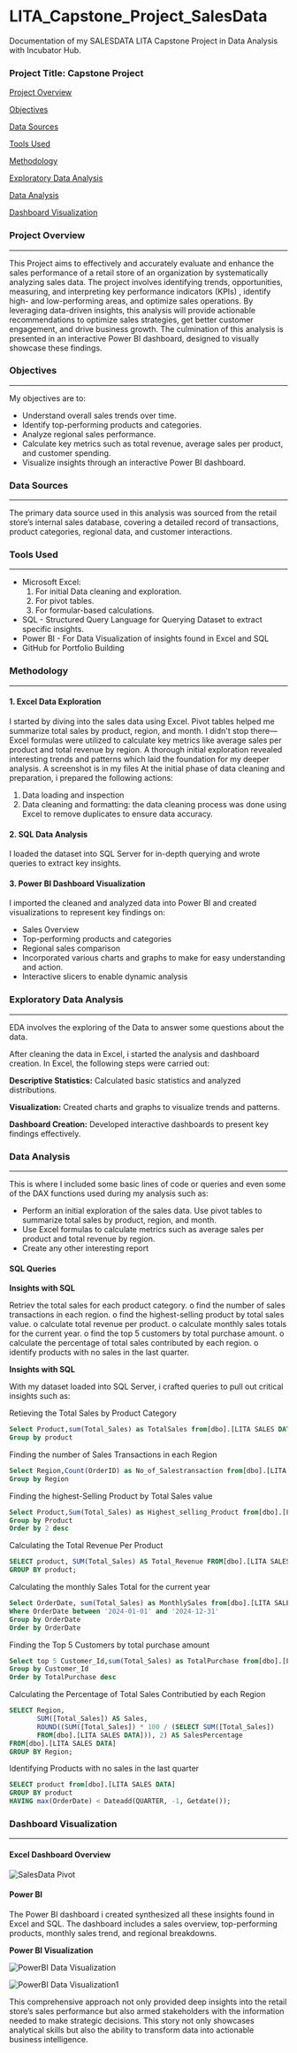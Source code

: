  # LITA_Capstone_Project_SalesData
Documentation of my SALESDATA LITA Capstone Project in Data Analysis with Incubator Hub.

### Project Title: Capstone Project

[Project Overview](#project-overview)

[Objectives](#objectives)

[Data Sources](#data-sources)

[Tools Used](#tools-used)

[Methodology](#methodology)

[Exploratory Data Analysis](#exploratory-data-analysis)

[Data Analysis](#data-analysis)

[Dashboard Visualization](#dashboard-visualization)

### Project Overview
---
This Project aims to effectively and accurately evaluate and enhance the sales performance of a retail store of an organization by systematically analyzing sales data. The project involves identifying trends, opportunities, measuring, and interpreting key performance indicators (KPIs) , identify high- and low-performing areas, and optimize sales operations. By leveraging data-driven insights, this analysis will provide actionable recommendations to optimize sales strategies, get better customer engagement, and drive business growth. The culmination of this analysis is presented in an interactive Power BI dashboard, designed to visually showcase these findings.


### Objectives
---
My objectives are to: 
- Understand overall sales trends over time.
- Identify top-performing products and categories.
- Analyze regional sales performance.
- Calculate key metrics such as total revenue, average sales per product, and customer spending.
- Visualize insights through an interactive Power BI dashboard.

### Data Sources
---
The primary data source used in this analysis was sourced from the retail store’s internal sales database, covering a detailed record of transactions, product categories, regional data, and customer interactions.

### Tools Used
---
- Microsoft Excel: 
  1. For initial Data cleaning and exploration.
   2. For pivot tables.
   3. For formular-based calculations.
- SQL - Structured Query Language for Querying Dataset to extract specific insights. 
- Power BI - For Data Visualization of insights found in Excel and SQL
- GitHub for Portfolio Building

### Methodology
---

#### 1. Excel Data Exploration

I started by diving into the sales data using Excel. Pivot tables helped me summarize total sales by product, region, and month. I didn't stop there—Excel formulas were utilized to calculate key metrics like average sales per product and total revenue by region. A thorough initial exploration revealed interesting trends and patterns which laid the foundation for my deeper analysis. A screenshot is in my files
At the initial phase of data cleaning and preparation, i prepared the following actions:
1. Data loading and inspection
2. Data cleaning and formatting: the data cleaning process was done using Excel to remove duplicates to ensure data accuracy.

#### 2. SQL Data Analysis

I loaded the dataset into SQL Server for in-depth querying and wrote queries to extract key insights.

#### 3. Power BI Dashboard Visualization

I imported the cleaned and analyzed data into Power BI and created visualizations to represent key findings on:
- Sales Overview
- Top-performing products and categories
- Regional sales comparison
- Incorporated various charts and graphs to make for easy understanding and action. 
- Interactive slicers to enable dynamic analysis

### Exploratory Data Analysis
---
EDA involves the exploring of the Data to answer some questions about the data.

After cleaning the data in Excel, i started the analysis and dashboard creation. In Excel, the following steps were carried out:

**Descriptive Statistics:** Calculated basic statistics and analyzed distributions.

**Visualization:** Created charts and graphs to visualize trends and patterns.

**Dashboard Creation:** Developed interactive dashboards to present key findings effectively.

 ### Data Analysis
 ---
 This is where I included some basic lines of code or queries and even some of the DAX functions used during my analysis such as:
 - Perform an initial exploration of the sales data. Use pivot tables to summarize total sales by product, region, and month.
 - Use Excel formulas to calculate metrics such as average sales per product and total revenue by region.
 - Create any other interesting report

#### SQL Queries

**Insights with SQL**


Retriev the total sales for each product category.
o find the number of sales transactions in each region.
o find the highest-selling product by total sales value.
o calculate total revenue per product.
o calculate monthly sales totals for the current year.
o find the top 5 customers by total purchase amount.
o calculate the percentage of total sales contributed by each region.
o identify products with no sales in the last quarter.
 


**Insights with SQL**

With my dataset loaded into SQL Server, i crafted queries to pull out critical insights such as:

Retieving the Total Sales by Product Category
```SQL
Select Product,sum(Total_Sales) as TotalSales from[dbo].[LITA SALES DATA]
Group by product
```
Finding the number of Sales Transactions in each Region
```SQL
Select Region,Count(OrderID) as No_of_Salestransaction from[dbo].[LITA SALES DATA]
Group by Region
```
Finding the highest-Selling Product by Total Sales value
```SQL
Select Product,Sum(Total_Sales) as Highest_selling_Product from[dbo].[LITA SALES DATA]
Group by Product
Order by 2 desc
```
Calculating the Total Revenue Per Product
```SQL
SELECT product, SUM(Total_Sales) AS Total_Revenue FROM[dbo].[LITA SALES DATA]
GROUP BY product;
```
Calculating the monthly Sales Total for the current year
```SQL
Select OrderDate, sum(Total_Sales) as MonthlySales from[dbo].[LITA SALES DATA]
Where OrderDate between '2024-01-01' and '2024-12-31'
Group by OrderDate
Order by OrderDate
```
Finding the Top 5 Customers by total purchase amount
```SQL
Select top 5 Customer_Id,sum(Total_Sales) as TotalPurchase from[dbo].[LITA SALES DATA]
Group by Customer_Id
Order by TotalPurchase desc
```
Calculating the Percentage of Total Sales Contributied by each Region
```SQL
SELECT Region, 
       SUM([Total_Sales]) AS Sales, 
       ROUND((SUM([Total_Sales]) * 100 / (SELECT SUM([Total_Sales])
	   FROM[dbo].[LITA SALES DATA])), 2) AS SalesPercentage
FROM[dbo].[LITA SALES DATA]
GROUP BY Region;
```
Identifying Products with no sales in the last quarter
```SQL
SELECT product from[dbo].[LITA SALES DATA]
GROUP BY product
HAVING max(OrderDate) < Dateadd(QUARTER, -1, Getdate());
```

### Dashboard Visualization
---

#### Excel Dashboard Overview

![SalesData Pivot](https://github.com/user-attachments/assets/c2e0c081-c839-47a2-96f7-cd645bbb108a)

#### Power BI

The Power BI dashboard i created synthesized all these insights found in Excel and SQL. The dashboard includes a sales overview, top-performing products, monthly sales trend, and regional breakdowns.
 
**Power BI Visualization**


![PowerBI Data Visualization](https://github.com/user-attachments/assets/1dbbef3a-0f43-4aa4-8838-6b6b309325d2)



![PowerBI Data Visualization1](https://github.com/user-attachments/assets/ec8ef3cc-7fdd-4c73-84c4-9558fb87edc5)





This comprehensive approach not only provided deep insights into the retail store’s sales performance but also armed stakeholders with the information needed to make strategic decisions. This story not only showcases analytical skills but also the ability to transform data into actionable business intelligence.


